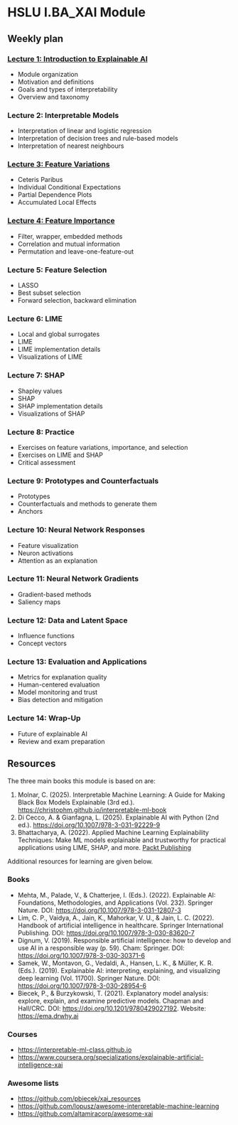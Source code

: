 # HSLU I.BA_XAI Module

## Weekly plan

### [Lecture 1: Introduction to Explainable AI](xai_lecture_1.md)

- Module organization
- Motivation and definitions
- Goals and types of interpretability
- Overview and taxonomy

### Lecture 2: Interpretable Models

- Interpretation of linear and logistic regression
- Interpretation of decision trees and rule-based models
- Interpretation of nearest neighbours

### [Lecture 3: Feature Variations](xai_lecture_3.md)

- Ceteris Paribus
- Individual Conditional Expectations
- Partial Dependence Plots
- Accumulated Local Effects

### [Lecture 4: Feature Importance](xai_lecture_4.md)

- Filter, wrapper, embedded methods
- Correlation and mutual information
- Permutation and leave-one-feature-out
<!--- Hands-on: Feature importance analysis -->

### Lecture 5: Feature Selection

- LASSO
- Best subset selection
- Forward selection, backward elimination
<!--- Implementation -->

### Lecture 6: LIME

- Local and global surrogates
- LIME
- LIME implementation details
- Visualizations of LIME
<!--- Hands-on: Applying LIME and SHAP to real models -->

### Lecture 7: SHAP

- Shapley values
- SHAP
- SHAP implementation details
- Visualizations of SHAP
<!--- Hands-on: Comparing PDP vs ICE vs SHAP -->

### Lecture 8: Practice

- Exercises on feature variations, importance, and selection
- Exercises on LIME and SHAP
- Critical assessment
<!--- Hands-on: Generate and evaluate counterfactuals -->

### Lecture 9: Prototypes and Counterfactuals

- Prototypes
- Counterfactuals and methods to generate them
- Anchors
<!--- Hands-on: Generate and evaluate counterfactuals -->

### Lecture 10: Neural Network Responses

- Feature visualization
- Neuron activations
- Attention as an explanation

### Lecture 11: Neural Network Gradients

- Gradient-based methods
- Saliency maps
<!--- Hands-on: Explain CNN predictions using saliency maps -->

### Lecture 12: Data and Latent Space

- Influence functions
- Concept vectors

### Lecture 13: Evaluation and Applications

- Metrics for explanation quality
- Human-centered evaluation
- Model monitoring and trust
- Bias detection and mitigation

### Lecture 14: Wrap-Up

- Future of explainable AI
- Review and exam preparation


## Resources

The three main books this module is based on are:

1. Molnar, C. (2025). Interpretable Machine Learning: A Guide for Making Black Box Models Explainable (3rd ed.). <https://christophm.github.io/interpretable-ml-book>
1. Di Cecco, A. & Gianfagna, L. (2025). Explainable AI with Python (2nd ed.). <https://doi.org/10.1007/978-3-031-92229-9>
1. Bhattacharya, A. (2022). Applied Machine Learning Explainability Techniques: Make ML models explainable and trustworthy for practical applications using LIME, SHAP, and more. [Packt Publishing](https://www.packtpub.com/en-cy/product/applied-machine-learning-explainability-techniques-9781803246154)

Additional resources for learning are given below.

### Books

- Mehta, M., Palade, V., & Chatterjee, I. (Eds.). (2022). Explainable AI: Foundations, Methodologies, and Applications (Vol. 232). Springer Nature. DOI: <https://doi.org/10.1007/978-3-031-12807-3>
- Lim, C. P., Vaidya, A., Jain, K., Mahorkar, V. U., & Jain, L. C. (2022). Handbook of artificial intelligence in healthcare. Springer International Publishing. DOI: <https://doi.org/10.1007/978-3-030-83620-7>
- Dignum, V. (2019). Responsible artificial intelligence: how to develop and use AI in a responsible way (p. 59). Cham: Springer. DOI: <https://doi.org/10.1007/978-3-030-30371-6>
- Samek, W., Montavon, G., Vedaldi, A., Hansen, L. K., & Müller, K. R. (Eds.). (2019). Explainable AI: interpreting, explaining, and visualizing deep learning (Vol. 11700). Springer Nature. DOI: <https://doi.org/10.1007/978-3-030-28954-6>
- Biecek, P., & Burzykowski, T. (2021). Explanatory model analysis: explore, explain, and examine predictive models. Chapman and Hall/CRC. DOI: <https://doi.org/10.1201/9780429027192>. Website: <https://ema.drwhy.ai>

### Courses

- <https://interpretable-ml-class.github.io>
- <https://www.coursera.org/specializations/explainable-artificial-intelligence-xai>

### Awesome lists

- <https://github.com/pbiecek/xai_resources>
- <https://github.com/lopusz/awesome-interpretable-machine-learning>
- <https://github.com/altamiracorp/awesome-xai>
